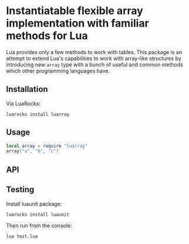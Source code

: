 # Instantiatable flexible array implementation with familiar methods for Lua
Lua provides only a few methods to work with tables. This package is an attempt to extend Lua's capabilities to work with array-like structures by introducing new `array` type with a bunch of useful and common methods which other programming languages have.

## Installation
Via LuaRocks:
```
luarocks install luarray
```

## Usage
```lua
local array = require "luarray"
array("a", "b", "c")
```

## API

## Testing
Install luaunit package:
```
luarocks install luaunit
```

Then run from the console:
```
lua test.lua
```
